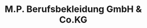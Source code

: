 ---
title: "M.P. Berufsbekleidung GmbH & Co.KG"
url: /westerstede/m-p-berufsbekleidung-gmbh-und-co-kg/
shop: Kleidung
---